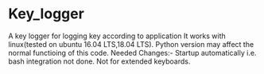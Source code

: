 # Key_logger
A key logger for logging key according to application
It works with linux(tested on ubuntu 16.04 LTS,18.04 LTS).
Python version may affect the normal functioing of this code.
Needed Changes:-
Startup automatically i.e. bash integration not done.
Not for extended keyboards.
